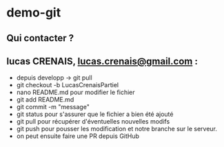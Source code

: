 # demo-git

## Qui contacter ?


## lucas CRENAIS, lucas.crenais@gmail.com : 
* depuis developp -> git pull
* git checkout -b LucasCrenaisPartiel
* nano README.md pour modifier le fichier
* git add README.md
* git commit -m "message"
* git status pour s'assurer que le fichier a bien été ajouté 
* git pull pour récupérer d'éventuelles nouvelles modifs
* git push pour pousser les modification et notre branche sur le serveur.
* on peut ensuite faire une PR depuis GitHub
